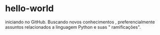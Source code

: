 # hello-world
iniciando no GitHub.
Buscando novos conhecimentos , preferencialmente  assuntos relacionados  a  linguagem Python  e suas  " ramificações".
